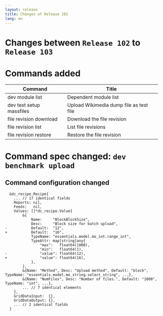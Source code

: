 ```yaml
---
layout: release
title: Changes of Release 102
lang: en
---
```


# Changes between `Release 102` to `Release 103`

# Commands added


| Command                  | Title                                   |
|--------------------------|-----------------------------------------|
| dev module list          | Dependent module list                   |
| dev test setup massfiles | Upload Wikimedia dump file as test file |
| file revision download   | Download the file revision              |
| file revision list       | List file revisions                     |
| file revision restore    | Restore the file revision               |



# Command spec changed: `dev benchmark upload`



## Command configuration changed


```
  &dc_recipe.Recipe{
  	... // 17 identical fields
  	Reports: nil,
  	Feeds:   nil,
  	Values: []*dc_recipe.Value{
  		&{
  			Name:     "BlockBlockSize",
  			Desc:     "Block size for batch upload",
- 			Default:  "12",
+ 			Default:  "16",
  			TypeName: "essentials.model.mo_int.range_int",
  			TypeAttr: map[string]any{
  				"max":   float64(1000),
  				"min":   float64(1),
- 				"value": float64(12),
+ 				"value": float64(16),
  			},
  		},
  		&{Name: "Method", Desc: "Upload method", Default: "block", TypeName: "essentials.model.mo_string.select_string", ...},
  		&{Name: "NumFiles", Desc: "Number of files.", Default: "1000", TypeName: "int", ...},
  		... // 7 identical elements
  	},
  	GridDataInput:  {},
  	GridDataOutput: {},
  	... // 2 identical fields
  }
```
